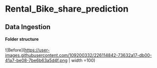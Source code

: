 # Rental_Bike_share_prediction



## Data Ingestion 

#### Folder structure 
![Before](https://user-images.githubusercontent.com/109200332/226114842-73632a17-db00-41a7-be08-7be6b63a5d4f.png | width =100)
